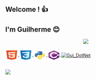 ## Welcome ! 👍
## I'm Guilherme 😊

<div align="center">
  <a href="https://github.com/guilhermeassiis">
  <img height="180em" src="https://github-readme-stats.vercel.app/api?username=guilhermeassiis&show_icons=true&theme=dracula&include_all_commits=true&count_private=true"/>
  
</div>

<div style="display: inline_block"><br>
  <img align="center" alt="Gui-HTML" height="30" width="40" src="https://raw.githubusercontent.com/devicons/devicon/master/icons/html5/html5-original.svg">
  <img align="center" alt="Gi-CSS" height="30" width="40" src="https://raw.githubusercontent.com/devicons/devicon/master/icons/css3/css3-original.svg">
  <img align="center" alt="Gui-Python" height="30" width="40" src="https://raw.githubusercontent.com/devicons/devicon/master/icons/python/python-original.svg">
  <img align="center" alt="Gui-Csharp" height="30" width="40" src="https://raw.githubusercontent.com/devicons/devicon/master/icons/csharp/csharp-original.svg">
  <img align="center" alt="Gui_DotNet" height="30" width="40" src="https://cdn.jsdelivr.net/gh/devicons/devicon/icons/dotnetcore/dotnetcore-original.svg">
</div>
  
 ##
  
<div>
    <a href="https://www.linkedin.com/in/guilherme-de-assis-a62041198/" target="_blank"><img src="https://img.shields.io/badge/-LinkedIn-%230077B5?style=for-the-badge&logo=linkedin&logoColor=white" target="_blank"></a> 
</div>
